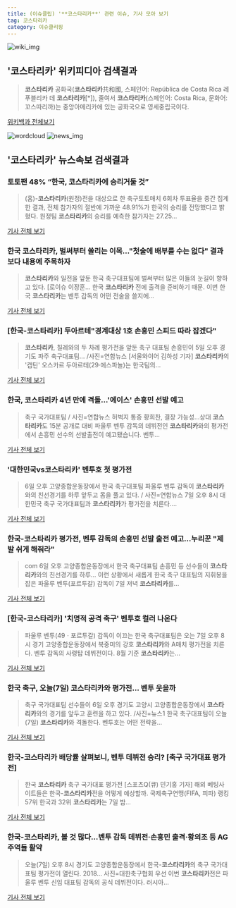 ```yaml
---
title: (이슈클립) '**코스타리카**' 관련 이슈, 기사 모아 보기
tag: 코스타리카
category: 이슈클리핑
---
```

![wiki_img](https://user-images.githubusercontent.com/42597476/44503234-41136a80-a6d0-11e8-9071-6fc6418eafe4.png)
## **'**코스타리카**'** 위키피디아 검색결과
>**코스타리카** 공화국(**코스타리카**共和國, 스페인어: República de Costa Rica 레푸블리카 데 **코스타리카**[*]), 줄여서 **코스타리카**(스페인어: Costa Rica, 문화어: 꼬스따리까)는 중앙아메리카에 있는 공화국으로 영세중립국이다.

<a href="https://ko.wikipedia.org/wiki/코스타리카" target="_blank">위키백과 전체보기</a>

![wordcloud](https://s3.ap-northeast-2.amazonaws.com/lyrics101-wordcloud/2018-09-07-1536281299.png)
![news_img](https://user-images.githubusercontent.com/42597476/44507050-1206f400-a6e4-11e8-8d98-7ffbfebb353f.png)
## **'**코스타리카**'** 뉴스속보 검색결과
### 토토팬 48% “한국, **코스타리카**에 승리거둘 것”

>(홈)-**코스타리카**(원정)전을 대상으로 한 축구토토매치 6회차 투표율을 중간 집계한 결과, 전체 참가자의 절반에 가까운 48.91%가 한국의 승리를 전망했다고 밝혔다. 원정팀 **코스타리카**의 승리를 예측한 참가자는 27.25...

<a href="http://www.sportsworldi.com/content/html/2018/09/06/20180906677564.html" target="_blank">기사 전체 보기</a>

### 한국 **코스타리카**, 벌써부터 쏠리는 이목..."첫술에 배부를 수는 없다" 결과보다 내용에 주목하자

>**코스타리카**와 일전을 앞둔 한국 축구대표팀에 벌써부터 많은 이들의 눈길이 향하고 있다. [로이슈 이장훈... 한국 **코스타리카** 전에 출격을 준비하기 때문. 이번 한국 **코스타리카**는 벤투 감독의 어떤 전술을 쓸지에...

<a href="http://www.lawissue.co.kr/view.php?ud=2018090709311377176a28b45db0_12" target="_blank">기사 전체 보기</a>

### [한국-**코스타리카**] 두아르테"경계대상 1호 손흥민 스피드 따라 잡겠다"

>**코스타리카**, 칠레와의 두 차례 평가전을 앞둔 축구 대표팀 손흥민이 5일 오후 경기도 파주 축구대표팀... /사진=연합뉴스 [서울와이어 김하성 기자] **코스타리카**의 '캡틴' 오스카르 두아르테(29·에스파뇰)는 한국팀의...

<a href="http://www.seoulwire.com/news/articleView.html?idxno=25478" target="_blank">기사 전체 보기</a>

### 한국, **코스타리카** 4년 만에 격돌…'에이스' 손흥민 선발 예고

>축구 국가대표팀 / 사진=연합뉴스 허벅지 통증 황희찬, 결장 가능성…상대 **코스타리카**도 15분 공개로 대비 파울루 벤투 감독의 데뷔전인 **코스타리카**와의 평가전에서 손흥민 선수의 선발출전이 예고됐습니다. 벤투...

<a href="http://mbn.mk.co.kr/pages/news/newsView.php?category=mbn00011&news_seq_no=3629316" target="_blank">기사 전체 보기</a>

### '대한민국vs**코스타리카**' 벤투호 첫 평가전

>6일 오후 고양종합운동장에서 한국 축구대표팀 파울루 벤투 감독이 **코스타리카**와의 친선경기를 하루 앞두고 몸을 풀고 있다. / 사진=연합뉴스 7일 오후 8시 대한민국 축구 국가대표팀과 **코스타리카**가 평가전을 치른다....

<a href="http://view.asiae.co.kr/news/view.htm?idxno=2018090708325955323" target="_blank">기사 전체 보기</a>

### 한국-**코스타리카** 평가전, 벤투 감독의 손흥민 선발 출전 예고…누리꾼 "제발 쉬게 해줘라"

>com 6일 오후 고양종합운동장에서 한국 축구대표팀 손흥민 등 선수들이 **코스타리카**와의 친선경기를 하루... 이런 상황에서 새롭게 한국 축구 대표팀의 지휘봉을 잡은 파울루 벤투(포르투갈) 감독이 7일 저녁 **코스타리카**를...

<a href="http://www.ajunews.com/view/20180907081409071" target="_blank">기사 전체 보기</a>

### [한국-**코스타리카**] '치명적 공격 축구' 벤투호 컬러 나온다

>파울루 벤투(49ㆍ포르투갈) 감독이 이끄는 한국 축구대표팀은 오는 7일 오후 8시 경기 고양종합운동장에서 북중미의 강호 **코스타리카**와 A매치 평가전을 치른다. 벤투 감독의 사령탑 데뷔전이다. 8월 기준 **코스타리카**는...

<a href="http://www.sporbiz.co.kr/news/articleView.html?idxno=270252" target="_blank">기사 전체 보기</a>

### 한국 축구, 오늘(7일) **코스타리카**와 평가전… 벤투 웃을까

>축구 국가대표팀 선수들이 6일 오후 경기도 고양시 고양종합운동장에서 **코스타리카**와의 경기를 앞두고 훈련을 하고 있다. /사진=뉴스1 한국 축구대표팀이 오늘(7일) **코스타리카**와 격돌한다. 벤투호는 어떤 전략을...

<a href="http://moneys.mt.co.kr/news/mwView.php?no=2018090708168082704" target="_blank">기사 전체 보기</a>

### 한국-**코스타리카** 배당률 살펴보니, 벤투 데뷔전 승리? [축구 국가대표 평가전]

>한국 **코스타리카** 축구 국가대표 평가전 [스포츠Q(큐) 민기홍 기자] 해외 베팅사이트들은 한국-**코스타리카**전을 어떻게 예상할까. 국제축구연맹(FIFA, 피파) 랭킹 57위 한국과 32위 **코스타리카**는 7일 밤...

<a href="http://www.sportsq.co.kr/news/articleView.html?idxno=301791" target="_blank">기사 전체 보기</a>

### 한국-**코스타리카**, 볼 것 많다…벤투 감독 데뷔전·손흥민 출격·황의조 등 AG 주역들 활약

>오늘(7일) 오후 8시 경기도 고양종합운동장에서 한국-**코스타리카**의 축구 국가대표팀 평가전이 열린다. 2018... 사진=대한축구협회 우선 이번 **코스타리카**전은 파울루 벤투 신임 대표팀 감독의 공식 데뷔전이다. 러시아...

<a href="http://www.mediapen.com/news/view/381213" target="_blank">기사 전체 보기</a>


